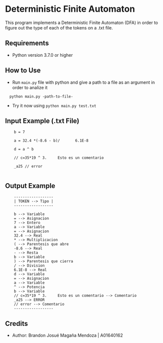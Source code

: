 Deterministic Finite Automaton 
=======
This program implements a Deterministic Finite Automaton (DFA) in order to figure out the type of each of the tokens on a .txt file.

## Requirements
* Python version 3.7.0 or higher

## How to Use
* Run `main.py` file with python and give a path to a file as an argument in order to analize it
```
  python main.py -path-to-file-
```
* Try it now using `python main.py test.txt` 

## Input Example (.txt File)
```
    b = 7

    a = 32.4 *(-8.6 - b)/       6.1E-8

    d = a ^ b

    // c=35*19 ^ 3.     Esto es un comentario

    _a25 // error
    
```

## Output Example
```
    ------------------
    | TOKEN --> Tipo |
    ------------------

    b --> Variable
    = --> Asignacion
    7 --> Entero
    a --> Variable
    = --> Asignacion
    32.4 --> Real
    * --> Multiplicacion
    ( --> Parentesis que abre
    -8.6 --> Real
    - --> Resta
    b --> Variable
    ) --> Parentesis que cierra
    / --> Division
    6.1E-8 --> Real
    d --> Variable
    = --> Asignacion
    a --> Variable
    ^ --> Potencia
    b --> Variable
    // c=35*19 ^ 3.     Esto es un comentario --> Comentario
    _a25 --> ERROR
    // error --> Comentario
    ------------------
```

## Credits
- Author: Brandon Josué Magaña Mendoza | A01640162

